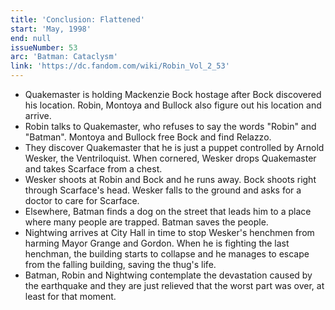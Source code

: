 ```yaml
---
title: 'Conclusion: Flattened'
start: 'May, 1998'
end: null
issueNumber: 53
arc: 'Batman: Cataclysm'
link: 'https://dc.fandom.com/wiki/Robin_Vol_2_53'
---
```


- Quakemaster is holding Mackenzie Bock hostage after Bock discovered his location. Robin, Montoya and Bullock also figure out his location and arrive.
- Robin talks to Quakemaster, who refuses to say the words "Robin" and "Batman". Montoya and Bullock free Bock and find Relazzo.
- They discover Quakemaster that he is just a puppet controlled by Arnold Wesker, the Ventriloquist. When cornered, Wesker drops Quakemaster and takes Scarface from a chest.
- Wesker shoots at Robin and Bock and he runs away. Bock shoots right through Scarface's head. Wesker falls to the ground and asks for a doctor to care for Scarface.
- Elsewhere, Batman finds a dog on the street that leads him to a place where many people are trapped. Batman saves the people.
- Nightwing arrives at City Hall in time to stop Wesker's henchmen from harming Mayor Grange and Gordon. When he is fighting the last henchman, the building starts to collapse and he manages to escape from the falling building, saving the thug's life.
- Batman, Robin and Nightwing contemplate the devastation caused by the earthquake and they are just relieved that the worst part was over, at least for that moment.
